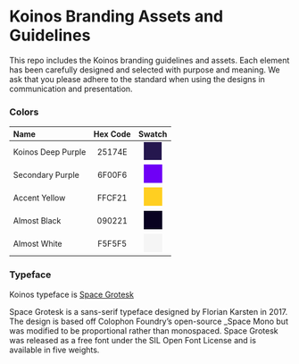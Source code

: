 #  Koinos Branding Assets and Guidelines

This repo includes the Koinos branding guidelines and assets. Each element has been carefully designed and selected with purpose and meaning. We ask that you please adhere to the standard when using the designs in communication and presentation.



### Colors
| Name | Hex Code | Swatch |
|:--------|:-------------:|:-------------:|
| Koinos Deep Purple | 25174E |![Koinos Deep Purple Swatch](assets/colors/koinos-deep-purple.png)
| Secondary Purple | 6F00F6 |![Secondary Purple Swatch](./assets/colors/koinos-purple.png)
| Accent Yellow | FFCF21 |![Accent Yellow Swatch](./assets/colors/accent-yellow.png)
| Almost Black | 090221 |![Almost Black Swatch](./assets/colors/almost-black.png)
| Almost White | F5F5F5 |![Almost White Swatch](./assets/colors/almost-white.png)

### Typeface
Koinos typeface is [Space Grotesk](https://fonts.floriankarsten.com/space-grotesk) 

Space Grotesk is a sans-serif typeface designed by Florian Karsten in 2017. The design is based off Colophon Foundry’s open-source _Space Mono but was modified to be proportional rather than monospaced. Space Grotesk was released as a free font under the SIL Open Font License and is available in five weights.

